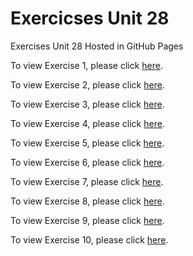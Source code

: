 # Exercicses Unit 28
Exercises Unit 28 Hosted in GitHub Pages

To view Exercise 1, please click [here](./Exercise%201/index.html).

To view Exercise 2, please click [here](./Exercise%202/index.html).

To view Exercise 3, please click [here](./Exercise%203/weeklydish.html).

To view Exercise 4, please click [here](./Exercise%204/weeklydish.html).

To view Exercise 5, please click [here](./Exercise%205/weeklydessert.html).

To view Exercise 6, please click [here](./Exercise%206/index.html).

To view Exercise 7, please click [here](./Exercise%207/index.html).

To view Exercise 8, please click [here](./Exercise%208/index.html).

To view Exercise 9, please click [here](./Exercise%209/index.html).

To view Exercise 10, please click [here](./Exercise%2010/index.html).


